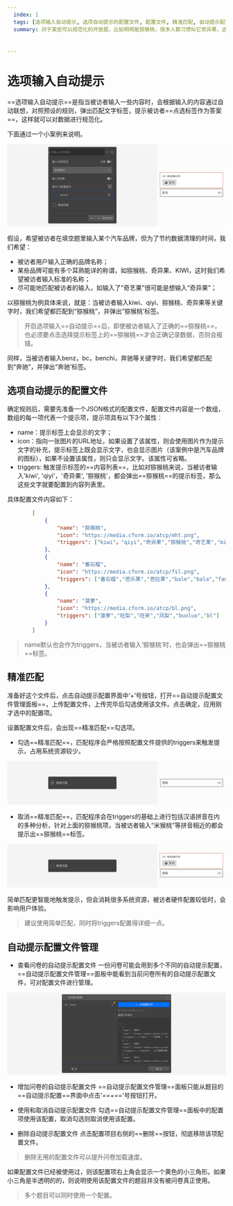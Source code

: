 ```yaml
---
  index: 1
  tags: [选项输入自动提示, 选项自动提示的配置文件, 配置文件, 精准匹配, 自动提示配置文件管理, 高级控制]
  summary: 对于某些可以规范化的开放题，比如明明是猕猴桃，很多人都习惯叫它奇异果，这时选项输入自动提示能判断输入内容，并触发匹配的规范称谓，大大减轻数据清理工作难度。


---
```







# 选项输入自动提示

==选项输入自动提示==是指当被访者输入一些内容时，会根据输入的内容通过自动联想，对照预设的规则，弹出匹配文字标签，提示被访者==点选标签作为答案==，这样就可以对数据进行规范化。

下面通过一个小案例来说明。

<img src='./assets/01autoComplete/section.png'>

假设，希望被访者在填空题里输入某个汽车品牌，但为了节约数据清理的时间，我们希望：
+ 被访者用户输入正确的品牌名称；
+ 某些品牌可能有多个耳熟能详的称谓，如猕猴桃、奇异果、KIWI，这时我们希望被访者输入标准的名称；
+ 尽可能地匹配被访者的输入，如输入了"奇艺果"很可能是想输入“奇异果”；

以猕猴桃为例具体来说，就是：当被访者输入kiwi、qiyi、猕猴桃、奇异果等关键字时，我们希望都匹配到“猕猴桃”，并弹出“猕猴桃’标签。
> 开启选项输入==自动提示==后，即使被访者输入了正确的==猕猴桃==，也必须要点击选择提示标签上的==猕猴桃==才会正确记录数据，否则会报错。

同样，当被访者输入benz，bc，benchi，奔驰等关键字时，我们希望都匹配到“奔驰”，并弹出“奔驰’标签。

## 选项自动提示的配置文件

确定规则后，需要先准备一个JSON格式的配置文件，配置文件内容是一个数组，数组的每一项代表一个提示项，提示项具有以下3个属性：
+ name：提示标签上会显示的文字；
+ icon：指向一张图片的URL地址，如果设置了该属性，则会使用图片作为提示文字的补充，提示标签上既会显示文字，也会显示图片（该案例中是汽车品牌的图标），如果不设置该属性，则只会显示文字。该属性可省略。
+ triggers: 触发提示标签的==内容列表==，比如对猕猴桃来说，当被访者输入'kiwi', 'qiyi'，'奇异果', '猕猴桃'，都会弹出==猕猴桃==的提示标签，那么这些文字就要配置到内容列表里。

具体配置文件内容如下：
```json
        [
            {
                "name": "猕猴桃",
                "icon": "https://media.cform.io/atcp/mht.png",
                "triggers": ["kiwi"，"qiyi","奇异果","猕猴桃","奇艺果","mihoutao","mht"]
            },
            {
                "name": "番石榴",
                "icon": "https://media.cform.io/atcp/fsl.png",
                "triggers": ["番石榴","芭乐果","芭拉果","bale","bala","fanshiliu","fsl"]
            },
            {
                "name": "菠萝",
                "icon": "https://media.cform.io/atcp/bl.png",
                "triggers": ["菠萝","旺梨","旺来","凤梨","buoluo","bl"]
            }
        ]
```
> name默认也会作为triggers，当被访者输入‘猕猴桃’时，也会弹出==猕猴桃==标签。

## 精准匹配

准备好这个文件后，点击自动提示配置界面中‘+’号按钮，打开==自动提示配置文件管理面板==，上传配置文件，上传完毕后勾选使用该文件。点击确定，应用刚才选中的配置项。

设置配置文件后，会出现==精准匹配==勾选项。

+ 勾选==精准匹配==，匹配程序会严格按照配置文件提供的triggers来触发提示，占用系统资源较少。
  
<img src='./assets/01autoComplete/precise-matching.png'>

+ 取消==精准匹配==，匹配程序会在triggers的基础上进行包括汉语拼音在内的多种分析，针对上面的猕猴桃项，当被访者输入“米猴桃”等拼音相近的都会提示出==猕猴桃==标签。
  
<img src='./assets/01autoComplete/default-matching.png'>

简单匹配更智能地触发提示，但会消耗很多系统资源，被访者硬件配置较低时，会影响用户体验。

> 建议使用简单匹配，同时将triggers配置得详细一点。

## 自动提示配置文件管理

+ 查看问卷的自动提示配置文件
一份问卷可能会用到多个不同的自动提示配置，==自动提示配置文件管理==面板中能看到当前问卷所有的自动提示配置文件，可对配置文件进行管理。

<img src='./assets/01autoComplete/popup.png'>

+ 增加问卷的自动提示配置文件
==自动提示配置文件管理==面板只能从题目的==自动提示配置==界面中点击'==+=='号按钮打开。

+ 使用和取消自动提示配置文件
勾选==自动提示配置文件管理==面板中的配置项使用该配置，取消勾选则取消使用该配置。

+ 删除自动提示配置文件
点击配置项目右侧的==删除==按钮，彻底移除该项配置文件。

> 删除无用的配置文件可以提升问卷加载速度。

如果配置文件已经被使用过，则该配置项右上角会显示一个黄色的小三角形。如果小三角是半透明的的，则说明使用该配置文件的题目并没有被问卷真正使用。

> 多个题目可以同时使用一个配置。




